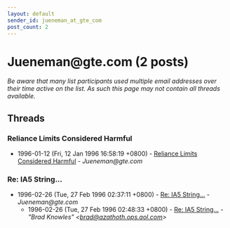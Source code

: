 ```yaml
---
layout: default
sender_id: jueneman_at_gte_com
post_count: 2
---
```


# Jueneman<span>@</span>gte.com (2 posts)

_Be aware that many list participants used multiple email addresses over their time active on the list. As such this page may not contain all threads available._

## Threads

### Reliance Limits Considered Harmful
+ 1996-01-12 (Fri, 12 Jan 1996 16:58:19 +0800) - [Reliance Limits Considered Harmful](/archive/1996/01/f4c7cb868111fc3d1a18dbafc591a70c4eec76ad6f92866ed06af6f23b2b3794) - _Jueneman@gte.com_

### Re: IA5 String...
+ 1996-02-26 (Tue, 27 Feb 1996 02:37:11 +0800) - [Re: IA5 String...](/archive/1996/02/729bf3fa469829ec706b9d4c7acb70c876186a8b6d017390e97ccbca1517356a) - _Jueneman@gte.com_
  + 1996-02-26 (Tue, 27 Feb 1996 02:48:33 +0800) - [Re: IA5 String...](/archive/1996/02/39bc76544147234a0eb7bd70a384531cadf1bce4db71c971680070fb1da19816) - _"Brad Knowles" \<brad@azathoth.ops.aol.com\>_

